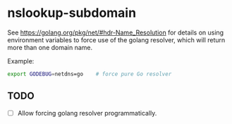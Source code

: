# nslookup-subdomain

See <https://golang.org/pkg/net/#hdr-Name_Resolution> for details on using environment variables to force use of the golang resolver,
which will return more than one domain name.

Example:

```bash
export GODEBUG=netdns=go    # force pure Go resolver
```

## TODO

- [ ] Allow forcing golang resolver programmatically.
